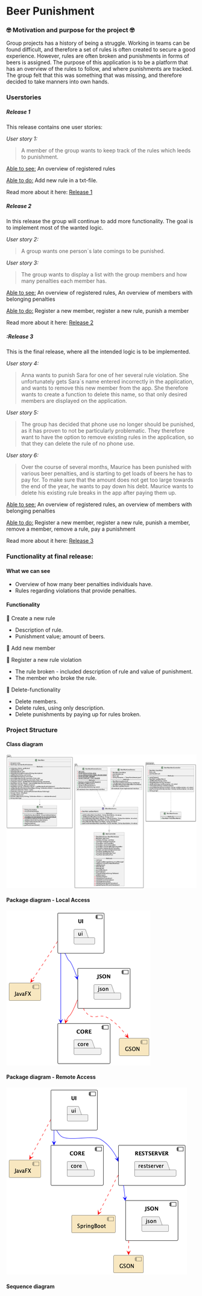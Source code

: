 # Beer Punishment
### :nerd_face:  Motivation and purpose for the project :nerd_face: 
Group projects has a history of being a struggle. Working in teams can be found difficult, and therefore a set of rules is often created to secure a good experience. 
However, rules are often broken and punishments in forms of beers is assigned. 
The purpose of this application is to be a platform that has an overview of the rules to follow, and where punishments are tracked.
The group felt that this was something that was missing, and therefore decided to take manners into own hands. 



### Userstories

##### Release 1
This release contains one user stories:

*User story 1:*
>A member of the group wants to keep track of the rules which leeds to punishment.

<ins>Able to see:</ins> An overview of registered rules

<ins>Able to do:</ins> Add new rule in a txt-file.

Read more about it here: [Release 1](./docs/release1/release1.md)

##### Release 2
In this release the group will continue to add more functionality. The goal is to implement most of the wanted logic.

*User story 2:*
>A group wants one person´s late comings to be punished.

*User story 3:*
>The group wants to display a list with the group members and how many penalties each member has.

<ins>Able to see:</ins> An overview of registered rules, An overview of members with belonging penalties

<ins>Able to do:</ins> Register a new member, register a new rule, punish a member

Read more about it here: [Release 2](./docs/release2/release2.md)


##### :Release 3
This is the final release, where all the intended logic is to be implemented.

*User story 4:*
> Anna wants to punish Sara for one of her several rule violation. She unfortunately gets Sara´s name entered incorrectly in the application, and wants to remove this new member from the app. She therefore wants to create a function to delete this name,
so that only desired members are displayed on the application.

*User story 5:*
> The group has decided that phone use no longer should be punished, as it has proven to not be particularly problematic. They therefore want to have the option to remove existing rules in the application,
so that they can delete the rule of no phone use.

*User story 6:*
> Over the course of several months, Maurice has been punished with various beer penalties, and is starting to get loads of beers he has to pay for. To make sure that the amount does not get too large towards the end of the year, he wants to pay down his debt. Maurice wants to delete
his existing rule breaks in the app after paying them up.

<ins>Able to see:</ins> An overview of registered rules, an overview of members with belonging penalties

<ins>Able to do:</ins> Register a new member, register a new rule, punish a member, remove a member, remove a rule, pay a punishment

Read more about it here: [Release 3](./docs/release3/release3.md)


### Functionality at final release:


#### What we can see
* Overview of how many beer penalties individuals have.
* Rules regarding violations that provide penalties.

#### Functionality

:round_pushpin: Create a new rule
  * Description of rule.
  * Punishment value; amount of beers.

:round_pushpin: Add new member

:round_pushpin: Register a new rule violation
  * The rule broken - included description of rule and value of punishment.
  * The member who broke the rule.

:round_pushpin: Delete-functionality 
  * Delete members.
  * Delete rules, using only description.
  * Delete punishments by paying up for rules broken.


###  Project Structure


#### Class diagram

![ClassDiagramPng](ClassDiagramPng.png)

#### Package diagram - Local Access

![PackageLocalDiagramPng](PackageLocalDiagramPng.png)

#### Package diagram - Remote Access

![PackageLocalDiagramPng](PackageRemoteDiagramPng.png)

#### Sequence diagram




